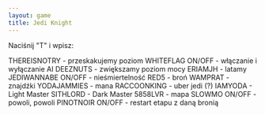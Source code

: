 ```yaml
---
layout: game
title: Jedi Knight
---
```


Naciśnij "T" i wpisz:

THEREISNOTRY 		- przeskakujemy poziom
WHITEFLAG ON/OFF 	- włączanie i wyłączanie AI
DEEZNUTS 		- zwiększamy poziom mocy
ERIAMJH 			- latamy
JEDIWANNABE ON/OFF 	- nieśmiertelność
RED5 			- broń
WAMPRAT 		- znajdźki
YODAJAMMIES 		- mana
RACCOONKING 		- uber jedi (?)
IAMYODA 		- Light Master
SITHLORD 		- Dark Master
5858LVR 		- mapa
SLOWMO ON/OFF 		- powoli, powoli
PINOTNOIR ON/OFF 	- restart etapu z daną bronią
